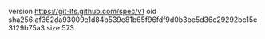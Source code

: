 version https://git-lfs.github.com/spec/v1
oid sha256:af362da93009e1d84b539e81b65f96fdf9d0b3be5d36c29292bc15e3129b75a3
size 573
